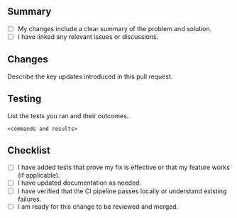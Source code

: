 ## Summary
- [ ] My changes include a clear summary of the problem and solution.
- [ ] I have linked any relevant issues or discussions.

## Changes
Describe the key updates introduced in this pull request.

## Testing
List the tests you ran and their outcomes.

```
<commands and results>
```

## Checklist
- [ ] I have added tests that prove my fix is effective or that my feature works (if applicable).
- [ ] I have updated documentation as needed.
- [ ] I have verified that the CI pipeline passes locally or understand existing failures.
- [ ] I am ready for this change to be reviewed and merged.
